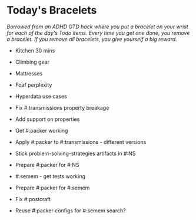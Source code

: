 # Today's Bracelets

*Borrowed from an ADHD GTD hack where you put a bracelet on your wrist for each of the day's Todo items. Every time you get one done, you remove a bracelet. If you remove all bracelets, you give yourself a big reward.*

* Kitchen 30 mins
* Climbing gear 

* Mattresses

* Foaf perplexity
* Hyperdata use cases

* Fix #:transmissions property breakage
* Add <relative-path> support on properties
* Get #:packer working
* Apply #:packer to #:transmissions - different versions
* Stick  problem-solving-strategies artifacts in #:NS 
* Prepare #:packer for #:NS
* #:semem - get tests working
* Prepare #:packer for #:semem
* Fix #:postcraft
* Reuse #:packer configs for #:semem search?
